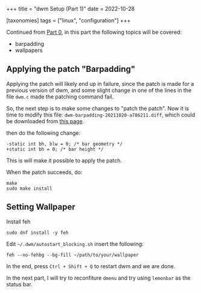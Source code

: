+++
title = "dwm Setup (Part 1)"
date = 2022-10-28

[taxonomies] 
tags = ["linux", "configuration"]
+++

Continued from [Part 0](/dwm-setup-step-0), in this part the following topics will be covered:

- barpadding
- wallpapers


## Applying the patch "Barpadding"
Applying the patch will likely end up in failure, since the patch is made for a previous version of dwm, and some slight change in one of the lines in the file `dwm.c` made the patching command fail. 

So, the next step is to make some changes to "patch the patch".
Now it is time to modify this file: `dwm-barpadding-20211020-a786211.diff`, which could be downloaded from [this page](https://dwm.suckless.org/patches/barpadding/).

then do the following change:

```
-static int bh, blw = 0; /* bar geometry */
+static int bh = 0; /* bar height */
```

This is will make it possible to apply the patch.

When the patch succeeds, do:

```
make
sudo make install
```

## Setting Wallpaper

Install feh

```
sudo dnf install -y feh
```

Edit `~/.dwm/autostart_blocking.sh` insert the following:

```
feh --no-fehbg --bg-fill ~/path/to/your/wallpaper
```

In the end, press `Ctrl + Shift + Q` to restart dwm and we are done.


In the next part, I will try to reconfiture `dmenu` and try using `lemonbar` as the status bar.

